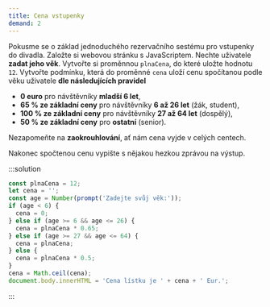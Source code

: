 ```yaml
---
title: Cena vstupenky
demand: 2
---
```


Pokusme se o základ jednoduchého rezervačního sestému pro vstupenky do divadla. Založte si webovou stránku s JavaScriptem. Nechte uživatele **zadat jeho věk**. Vytvořte si proměnnou `plnaCena`, do které uložte hodnotu `12`. Vytvořte podmínku, která do proměnné `cena` uloží cenu spočítanou podle věku uživatele **dle následujících pravidel**

- **0 euro** pro návštěvníky **mladší 6 let**,
- **65 % ze základní ceny** pro návštěvníky **6 až 26 let** (žák, student),
- **100 % ze základní ceny** pro návštěvníky **27 až 64 let** (dospělý),
- **50 % ze základní ceny** pro **ostatní** (senior).

Nezapomeňte na **zaokrouhlování**, ať nám cena vyjde v celých centech.

Nakonec spočtenou cenu vypište s nějakou hezkou zprávou na výstup.

:::solution

```js
const plnaCena = 12;
let cena = '';
const age = Number(prompt('Zadejte svůj věk:'));
if (age < 6) {
  cena = 0;
} else if (age >= 6 && age <= 26) {
  cena = plnaCena * 0.65;
} else if (age >= 27 && age <= 64) {
  cena = plnaCena;
} else {
  cena = plnaCena * 0.5;
}
cena = Math.ceil(cena);
document.body.innerHTML = 'Cena lístku je ' + cena + ' Eur.';
```

:::

